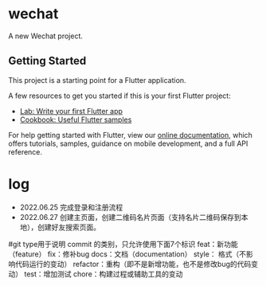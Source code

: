 # wechat

A new Wechat project.

## Getting Started

This project is a starting point for a Flutter application.

A few resources to get you started if this is your first Flutter project:

- [Lab: Write your first Flutter app](https://flutter.dev/docs/get-started/codelab)
- [Cookbook: Useful Flutter samples](https://flutter.dev/docs/cookbook)

For help getting started with Flutter, view our
[online documentation](https://flutter.dev/docs), which offers tutorials,
samples, guidance on mobile development, and a full API reference.

# log

* 2022.06.25 完成登录和注册流程
* 2022.06.27 创建主页面，创建二维码名片页面（支持名片二维码保存到本地），创建好友搜索页面。


#git type用于说明 commit 的类别，只允许使用下面7个标识
feat：新功能（feature）
fix：修补bug
docs：文档（documentation）
style： 格式（不影响代码运行的变动）
refactor：重构（即不是新增功能，也不是修改bug的代码变动）
test：增加测试
chore：构建过程或辅助工具的变动